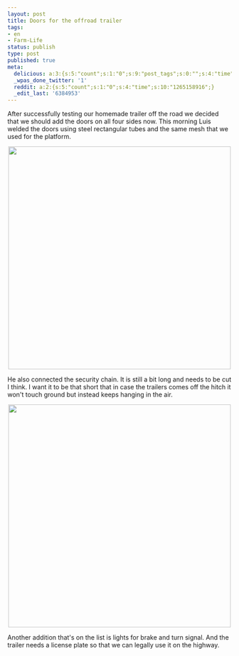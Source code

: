 ```yaml
---
layout: post
title: Doors for the offroad trailer
tags:
- en
- Farm-Life
status: publish
type: post
published: true
meta:
  delicious: a:3:{s:5:"count";s:1:"0";s:9:"post_tags";s:0:"";s:4:"time";s:10:"1265158911";}
  _wpas_done_twitter: '1'
  reddit: a:2:{s:5:"count";s:1:"0";s:4:"time";s:10:"1265158916";}
  _edit_last: '6384953'
---
```

After successfully testing our homemade trailer off the road we decided that we should add the doors on all four sides now. This morning Luis welded the doors using steel rectangular tubes and the same mesh that we used for the platform.

<div style="text-align:center;"><a href="http://www.flickr.com/photos/34665899@N00/4246307877" title="View '' on Flickr.com"><img border="0" width="500" alt="" src="http://farm5.static.flickr.com/4058/4246307877_ae8582d181.jpg"></a></div>

He also connected the security chain. It is still a bit long and needs to be cut I think. I want it to be that short that in case the trailers comes off the hitch it won't touch ground but instead keeps hanging in the air.

<div style="text-align:center;"><a href="http://www.flickr.com/photos/34665899@N00/4247080490" title="View '' on Flickr.com"><img border="0" width="500" alt="" src="http://farm3.static.flickr.com/2544/4247080490_422b138e50.jpg"></a></div>

Another addition that's on the list is lights for brake and turn signal. And the trailer needs a license plate so that we can legally use it on the highway.
